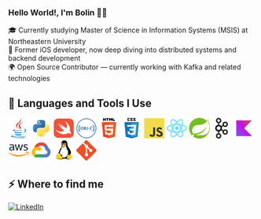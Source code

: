 <h3>Hello World!, I'm Bolin 👋🏼</h3>

<p>
🎓 Currently studying Master of Science in Information Systems (MSIS) at Northeastern University<br>
📱 Former iOS developer, now deep diving into distributed systems and backend development<br>
🌍 Open Source Contributor — currently working with Kafka and related technologies<br>
</p>

<h2>🚀 Languages and Tools I Use</h2>
<p>
  <img src="https://raw.githubusercontent.com/devicons/devicon/master/icons/java/java-original.svg" alt="Java" width="42" height="42"/>
  <img src="https://raw.githubusercontent.com/devicons/devicon/master/icons/python/python-original.svg" alt="Python" width="42" height="42"/>
  <img src="https://raw.githubusercontent.com/devicons/devicon/master/icons/swift/swift-original.svg" alt="Swift" width="42" height="42"/>
  <img src="https://raw.githubusercontent.com/devicons/devicon/master/icons/objectivec/objectivec-plain.svg" alt="Objective-C" width="42" height="42"/>
  <img src="https://raw.githubusercontent.com/devicons/devicon/master/icons/html5/html5-original-wordmark.svg" alt="HTML5" width="42" height="42"/>
  <img src="https://raw.githubusercontent.com/devicons/devicon/master/icons/css3/css3-original-wordmark.svg" alt="CSS3" width="42" height="42"/>
  <img src="https://raw.githubusercontent.com/devicons/devicon/master/icons/javascript/javascript-original.svg" alt="JavaScript" width="42" height="42"/>
  <img src="https://raw.githubusercontent.com/devicons/devicon/master/icons/react/react-original.svg" alt="React" width="42" height="42"/>
  <img src="https://raw.githubusercontent.com/devicons/devicon/master/icons/spring/spring-original.svg" alt="Spring" width="42" height="42"/>
  <img src="https://raw.githubusercontent.com/devicons/devicon/master/icons/apachekafka/apachekafka-original.svg" alt="Kafka" width="42" height="42"/>
  <img src="https://raw.githubusercontent.com/devicons/devicon/master/icons/kotlin/kotlin-original.svg" alt="Kotlin" width="42" height="42"/>
  <img src="https://raw.githubusercontent.com/devicons/devicon/master/icons/amazonwebservices/amazonwebservices-original-wordmark.svg" alt="AWS" width="42" height="42"/>
  <img src="https://raw.githubusercontent.com/devicons/devicon/master/icons/googlecloud/googlecloud-original.svg" alt="GCP" width="42" height="42"/>
  <img src="https://raw.githubusercontent.com/devicons/devicon/master/icons/linux/linux-original.svg" alt="Linux" width="42" height="42"/>
  <img src="https://raw.githubusercontent.com/devicons/devicon/master/icons/git/git-original.svg" alt="Git" width="42" height="42"/>
</p>

<h2>⚡️ Where to find me</h2>
<p>
  <a target="_blank" href="https://www.linkedin.com/in/yutalin">
    <img src="https://img.shields.io/badge/LinkedIn-Connect-blue?style=for-the-badge&logo=linkedin&logoColor=white" alt="LinkedIn" />
  </a>
</p>
